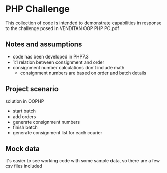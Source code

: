 # PHP Challenge

This collection of code is intended to demonstrate capabilities in response to the challenge posed in VENDITAN OOP PHP PC.pdf

## Notes and assumptions

* code has been developed in PHP7.3
* 1:1 relation between consignment and order
* consignment number calculations don't include math
    * consignment numbers are based on order and batch details

## Project scenario 

solution in OOPHP 

* start batch
* add orders
* generate consignment numbers
* finish batch
* generate consignment list for each courier

## Mock data

it's easier to see working code with some sample data, so there are a few csv files included

